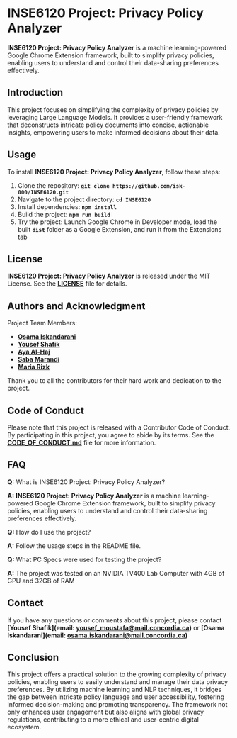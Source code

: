 # **INSE6120 Project: Privacy Policy Analyzer**

**INSE6120 Project: Privacy Policy Analyzer** is a machine learning-powered Google Chrome Extension framework, built to simplify privacy policies, enabling users to understand and control their data-sharing preferences effectively.

## **Introduction**

This project focuses on simplifying the complexity of privacy policies by leveraging Large Language Models. It provides a user-friendly framework that deconstructs intricate policy documents into concise, actionable insights, empowering users to make informed decisions about their data.

## **Usage**

To install **INSE6120 Project: Privacy Policy Analyzer**, follow these steps:

1. Clone the repository: **`git clone https://github.com/isk-000/INSE6120.git`**
2. Navigate to the project directory: **`cd INSE6120`**
3. Install dependencies: **`npm install`**
4. Build the project: **`npm run build`**
5. Try the project: Launch Google Chrome in Developer mode, load the built **`dist`** folder as a Google Extension, and run it from the Extensions tab

## **License**

**INSE6120 Project: Privacy Policy Analyzer** is released under the MIT License. See the **[LICENSE](https://www.blackbox.ai/share/LICENSE)** file for details.

## **Authors and Acknowledgment**

Project Team Members:

- **[Osama Iskandarani](https://github.com/isk-000)**
- **[Yousef Shafik](https://github.com/yousef-virgal)**
- **[Aya Al-Haj](https://github.com/AyaAlHaj17)**
- **[Saba Marandi](https://github.com/sabamarandi)**
- **[Maria Rizk](https://github.com/mariarizk)**

Thank you to all the contributors for their hard work and dedication to the project.

## **Code of Conduct**

Please note that this project is released with a Contributor Code of Conduct. By participating in this project, you agree to abide by its terms. See the **[CODE_OF_CONDUCT.md](https://www.blackbox.ai/share/CODE_OF_CONDUCT.md)** file for more information.

## **FAQ**

**Q:** What is INSE6120 Project: Privacy Policy Analyzer?

**A:** **INSE6120 Project: Privacy Policy Analyzer** is a machine learning-powered Google Chrome Extension framework, built to simplify privacy policies, enabling users to understand and control their data-sharing preferences effectively.

**Q:** How do I use the project?

**A:** Follow the usage steps in the README file.

**Q:** What PC Specs were used for testing the project?

**A:** The project was tested on an NVIDIA TV400 Lab Computer with 4GB of GPU and 32GB of RAM



## **Contact**

If you have any questions or comments about this project, please contact **[Yousef Shafik](email: yousef_moustafa@mail.concordia.ca)** or **[Osama Iskandarani](email: osama.iskandarani@mail.concordia.ca)**

## **Conclusion**

This project offers a practical solution to the growing complexity of privacy policies, enabling users to easily understand and manage their data privacy preferences. By utilizing machine learning and NLP techniques, it bridges the gap between intricate policy language and user accessibility, fostering informed decision-making and promoting transparency. The framework not only enhances user engagement but also aligns with global privacy regulations, contributing to a more ethical and user-centric digital ecosystem.
